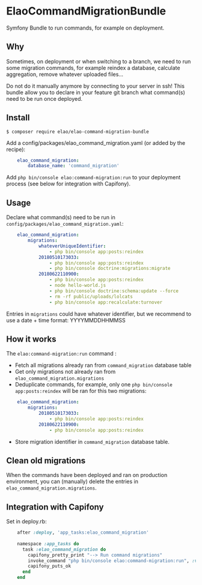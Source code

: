 # ElaoCommandMigrationBundle

Symfony Bundle to run commands, for example on deployment.

## Why

Sometimes, on deployment or when switching to a branch, we need to run some migration commands,
for example reindex a database, calculate aggregation, remove whatever uploaded files...

Do not do it manually anymore by connecting to your server in ssh!
This bundle allow you to declare in your feature git branch what command(s) need to be run once deployed.

## Install

    $ composer require elao/elao-command-migration-bundle

Add a config/packages/elao_command_migration.yaml (or added by the recipe):

```yaml
    elao_command_migration:
        database_name: 'command_migration'
```

Add `php bin/console elao:command-migration:run` to your deployment process (see below for integration with Capifony).

## Usage

Declare what command(s) need to be run in `config/packages/elao_command_migration.yaml`:

```yaml
    elao_command_migration:
        migrations:
            whateverUniqueIdentifier:
                - php bin/console app:posts:reindex
            20180510173033:
                - php bin/console app:posts:reindex
                - php bin/console doctrine:migrations:migrate
            20180622110900:
                - php bin/console app:posts:reindex
                - node hello-world.js
                - php bin/console doctrine:schema:update --force
                - rm -rf public/uploads/lolcats
                - php bin/console app:recalculate:turnover
```

Entries in `migrations` could have whatever identifier, but we recommend to use a date + time format: YYYYMMDDHHMMSS

## How it works

The `elao:command-migration:run` command :

- Fetch all migrations already ran from `command_migration` database table
- Get only migrations not already ran from `elao_command_migration.migrations`
- Deduplicate commands, for example, only one `php bin/console app:posts:reindex` will be ran for this two migrations:

```yaml
    elao_command_migration:
        migrations:
            20180510173033:
                - php bin/console app:posts:reindex
            20180622110900:
                - php bin/console app:posts:reindex
```

- Store migration identifier in `command_migration` database table.

## Clean old migrations

When the commands have been deployed and ran on production environment, you can (manually) delete the entries in
`elao_command_migration.migrations`.

## Integration with Capifony

Set in deploy.rb:

```rb
    after :deploy, 'app_tasks:elao_command_migration'
    
    namespace :app_tasks do
      task :elao_command_migration do
        capifony_pretty_print "--> Run command migrations"
        invoke_command "php bin/console elao:command-migration:run", :via => run_method
        capifony_puts_ok
      end
    end
```
